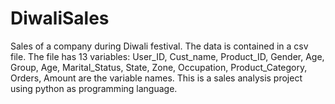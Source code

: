 # DiwaliSales
Sales of a company during Diwali festival. The data is contained in a csv file. The file has 13 variables: User_ID, Cust_name,	Product_ID,	Gender,	Age, Group,	Age,	Marital_Status,	State,	Zone,	Occupation,	Product_Category,	Orders,	Amount are the variable names.
This is a sales analysis project using python as programming language.
